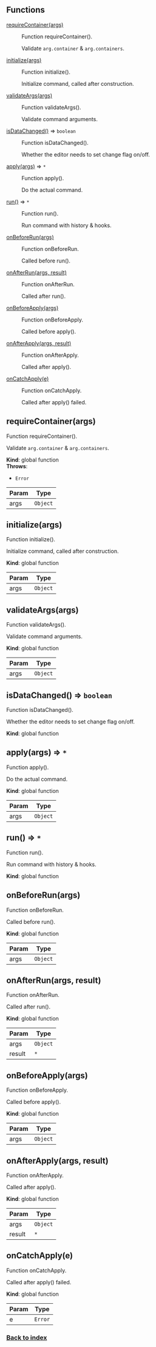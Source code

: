 ## Functions

<dl>
<dt><a href="#requireContainer">requireContainer(args)</a></dt>
<dd><p>Function requireContainer().</p>
<p>Validate <code>arg.container</code> &amp; <code>arg.containers</code>.</p>
</dd>
<dt><a href="#initialize">initialize(args)</a></dt>
<dd><p>Function initialize().</p>
<p>Initialize command, called after construction.</p>
</dd>
<dt><a href="#validateArgs">validateArgs(args)</a></dt>
<dd><p>Function validateArgs().</p>
<p>Validate command arguments.</p>
</dd>
<dt><a href="#isDataChanged">isDataChanged()</a> ⇒ <code>boolean</code></dt>
<dd><p>Function isDataChanged().</p>
<p>Whether the editor needs to set change flag on/off.</p>
</dd>
<dt><a href="#apply">apply(args)</a> ⇒ <code>*</code></dt>
<dd><p>Function apply().</p>
<p>Do the actual command.</p>
</dd>
<dt><a href="#run">run()</a> ⇒ <code>*</code></dt>
<dd><p>Function run().</p>
<p>Run command with history &amp; hooks.</p>
</dd>
<dt><a href="#onBeforeRun">onBeforeRun(args)</a></dt>
<dd><p>Function onBeforeRun.</p>
<p>Called before run().</p>
</dd>
<dt><a href="#onAfterRun">onAfterRun(args, result)</a></dt>
<dd><p>Function onAfterRun.</p>
<p>Called after run().</p>
</dd>
<dt><a href="#onBeforeApply">onBeforeApply(args)</a></dt>
<dd><p>Function onBeforeApply.</p>
<p>Called before apply().</p>
</dd>
<dt><a href="#onAfterApply">onAfterApply(args, result)</a></dt>
<dd><p>Function onAfterApply.</p>
<p>Called after apply().</p>
</dd>
<dt><a href="#onCatchApply">onCatchApply(e)</a></dt>
<dd><p>Function onCatchApply.</p>
<p>Called after apply() failed.</p>
</dd>
</dl>

<a name="requireContainer"></a>

## requireContainer(args)
Function requireContainer().

Validate `arg.container` & `arg.containers`.

**Kind**: global function  
**Throws**:

- <code>Error</code> 


| Param | Type |
| --- | --- |
| args | <code>Object</code> | 

<a name="initialize"></a>

## initialize(args)
Function initialize().

Initialize command, called after construction.

**Kind**: global function  

| Param | Type |
| --- | --- |
| args | <code>Object</code> | 

<a name="validateArgs"></a>

## validateArgs(args)
Function validateArgs().

Validate command arguments.

**Kind**: global function  

| Param | Type |
| --- | --- |
| args | <code>Object</code> | 

<a name="isDataChanged"></a>

## isDataChanged() ⇒ <code>boolean</code>
Function isDataChanged().

Whether the editor needs to set change flag on/off.

**Kind**: global function  
<a name="apply"></a>

## apply(args) ⇒ <code>\*</code>
Function apply().

Do the actual command.

**Kind**: global function  

| Param | Type |
| --- | --- |
| args | <code>Object</code> | 

<a name="run"></a>

## run() ⇒ <code>\*</code>
Function run().

Run command with history & hooks.

**Kind**: global function  
<a name="onBeforeRun"></a>

## onBeforeRun(args)
Function onBeforeRun.

Called before run().

**Kind**: global function  

| Param | Type |
| --- | --- |
| args | <code>Object</code> | 

<a name="onAfterRun"></a>

## onAfterRun(args, result)
Function onAfterRun.

Called after run().

**Kind**: global function  

| Param | Type |
| --- | --- |
| args | <code>Object</code> | 
| result | <code>\*</code> | 

<a name="onBeforeApply"></a>

## onBeforeApply(args)
Function onBeforeApply.

Called before apply().

**Kind**: global function  

| Param | Type |
| --- | --- |
| args | <code>Object</code> | 

<a name="onAfterApply"></a>

## onAfterApply(args, result)
Function onAfterApply.

Called after apply().

**Kind**: global function  

| Param | Type |
| --- | --- |
| args | <code>Object</code> | 
| result | <code>\*</code> | 

<a name="onCatchApply"></a>

## onCatchApply(e)
Function onCatchApply.

Called after apply() failed.

**Kind**: global function  

| Param | Type |
| --- | --- |
| e | <code>Error</code> | 

### [Back to index](../readme.md) 
